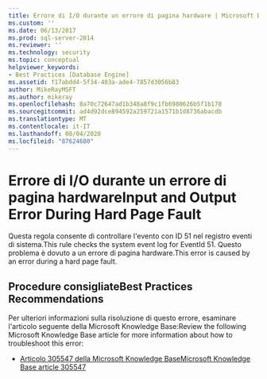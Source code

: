 ```yaml
---
title: Errore di I/O durante un errore di pagina hardware | Microsoft Docs
ms.custom: ''
ms.date: 06/13/2017
ms.prod: sql-server-2014
ms.reviewer: ''
ms.technology: security
ms.topic: conceptual
helpviewer_keywords:
- Best Practices [Database Engine]
ms.assetid: f17abdd4-5f34-403a-ade4-7857d3056b83
author: MikeRayMSFT
ms.author: mikeray
ms.openlocfilehash: 8a70c72647ad1b348a8f9c1fb6980626b5f1b178
ms.sourcegitcommit: ad4d92dce894592a259721a1571b1d8736abacdb
ms.translationtype: MT
ms.contentlocale: it-IT
ms.lasthandoff: 08/04/2020
ms.locfileid: "87624680"
---
```

# <a name="input-and-output-error-during-hard-page-fault"></a><span data-ttu-id="408de-102">Errore di I/O durante un errore di pagina hardware</span><span class="sxs-lookup"><span data-stu-id="408de-102">Input and Output Error During Hard Page Fault</span></span>
  <span data-ttu-id="408de-103">Questa regola consente di controllare l'evento con ID 51 nel registro eventi di sistema.</span><span class="sxs-lookup"><span data-stu-id="408de-103">This rule checks the system event log for EventId 51.</span></span> <span data-ttu-id="408de-104">Questo problema è dovuto a un errore di pagina hardware.</span><span class="sxs-lookup"><span data-stu-id="408de-104">This error is caused by an error during a hard page fault.</span></span>  
  
## <a name="best-practices-recommendations"></a><span data-ttu-id="408de-105">Procedure consigliate</span><span class="sxs-lookup"><span data-stu-id="408de-105">Best Practices Recommendations</span></span>  
 <span data-ttu-id="408de-106">Per ulteriori informazioni sulla risoluzione di questo errore, esaminare l'articolo seguente della Microsoft Knowledge Base:</span><span class="sxs-lookup"><span data-stu-id="408de-106">Review the following Microsoft Knowledge Base article for more information about how to troubleshoot this error:</span></span>  
  
-   [<span data-ttu-id="408de-107">Articolo 305547 della Microsoft Knowledge Base</span><span class="sxs-lookup"><span data-stu-id="408de-107">Microsoft Knowledge Base article 305547</span></span>](https://go.microsoft.com/fwlink/?linkid=117748)  
  
  
